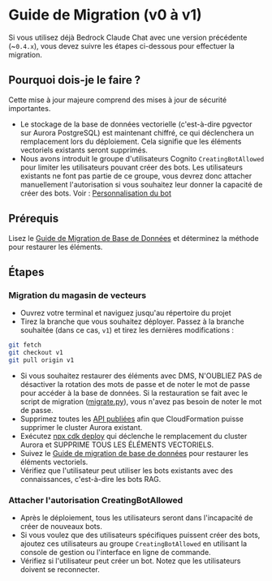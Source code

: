 # Guide de Migration (v0 à v1)

Si vous utilisez déjà Bedrock Claude Chat avec une version précédente (~`0.4.x`), vous devez suivre les étapes ci-dessous pour effectuer la migration.

## Pourquoi dois-je le faire ?

Cette mise à jour majeure comprend des mises à jour de sécurité importantes.

- Le stockage de la base de données vectorielle (c'est-à-dire pgvector sur Aurora PostgreSQL) est maintenant chiffré, ce qui déclenchera un remplacement lors du déploiement. Cela signifie que les éléments vectoriels existants seront supprimés.
- Nous avons introduit le groupe d'utilisateurs Cognito `CreatingBotAllowed` pour limiter les utilisateurs pouvant créer des bots. Les utilisateurs existants ne font pas partie de ce groupe, vous devrez donc attacher manuellement l'autorisation si vous souhaitez leur donner la capacité de créer des bots. Voir : [Personnalisation du bot](../../README.md#bot-personalization)

## Prérequis

Lisez le [Guide de Migration de Base de Données](./DATABASE_MIGRATION_fr-FR.md) et déterminez la méthode pour restaurer les éléments.

## Étapes

### Migration du magasin de vecteurs

- Ouvrez votre terminal et naviguez jusqu'au répertoire du projet
- Tirez la branche que vous souhaitez déployer. Passez à la branche souhaitée (dans ce cas, `v1`) et tirez les dernières modifications :

```sh
git fetch
git checkout v1
git pull origin v1
```

- Si vous souhaitez restaurer des éléments avec DMS, N'OUBLIEZ PAS de désactiver la rotation des mots de passe et de noter le mot de passe pour accéder à la base de données. Si la restauration se fait avec le script de migration ([migrate.py](./migrate.py)), vous n'avez pas besoin de noter le mot de passe.
- Supprimez toutes les [API publiées](../PUBLISH_API_fr-FR.md) afin que CloudFormation puisse supprimer le cluster Aurora existant.
- Exécutez [npx cdk deploy](../README.md#deploy-using-cdk) qui déclenche le remplacement du cluster Aurora et SUPPRIME TOUS LES ÉLÉMENTS VECTORIELS.
- Suivez le [Guide de migration de base de données](./DATABASE_MIGRATION_fr-FR.md) pour restaurer les éléments vectoriels.
- Vérifiez que l'utilisateur peut utiliser les bots existants avec des connaissances, c'est-à-dire les bots RAG.

### Attacher l'autorisation CreatingBotAllowed

- Après le déploiement, tous les utilisateurs seront dans l'incapacité de créer de nouveaux bots.
- Si vous voulez que des utilisateurs spécifiques puissent créer des bots, ajoutez ces utilisateurs au groupe `CreatingBotAllowed` en utilisant la console de gestion ou l'interface en ligne de commande.
- Vérifiez si l'utilisateur peut créer un bot. Notez que les utilisateurs doivent se reconnecter.